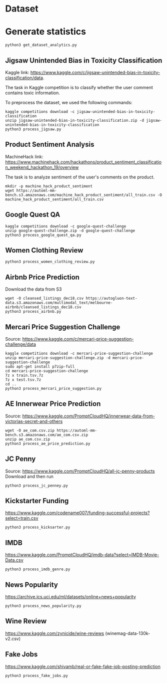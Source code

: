 # Dataset

# Generate statistics

```
python3 get_dataset_analytics.py
```

## Jigsaw Unintended Bias in Toxicity Classification

Kaggle link: https://www.kaggle.com/c/jigsaw-unintended-bias-in-toxicity-classification/data.

The task in Kaggle competition is to classify whether the user comment contains toxic information.

To preprocess the dataset, we used the following commands:

```
kaggle competitions download -c jigsaw-unintended-bias-in-toxicity-classification
unzip jigsaw-unintended-bias-in-toxicity-classification.zip -d jigsaw-unintended-bias-in-toxicity-classification
python3 process_jigsaw.py
```

## Product Sentiment Analysis
MachineHack link: https://www.machinehack.com/hackathons/product_sentiment_classification_weekend_hackathon_19/overview

The task is to analyze sentiment of the user's comments on the product.

```
mkdir -p machine_hack_product_sentiment
wget https://automl-mm-bench.s3.amazonaws.com/machine_hack_product_sentiment/all_train.csv -O machine_hack_product_sentiment/all_train.csv
```

## Google Quest QA

```
kaggle competitions download -c google-quest-challenge
unzip google-quest-challenge.zip -d google-quest-challenge
python3 process_google_quest_qa.py
```

## Women Clothing Review

```
python3 process_women_clothing_review.py
```

## Airbnb Price Prediction

Download the data from S3
```
wget -O cleansed_listings_dec18.csv https://autogluon-text-data.s3.amazonaws.com/multimodal_text/melbourne-airbnb/cleansed_listings_dec18.csv
python3 process_airbnb.py
```


## Mercari Price Suggestion Challenge

Source: https://www.kaggle.com/c/mercari-price-suggestion-challenge/data

```
kaggle competitions download -c mercari-price-suggestion-challenge
unzip mercari-price-suggestion-challenge.zip -d mercari-price-suggestion-challenge
sudo apt-get install p7zip-full
cd mercari-price-suggestion-challenge
7z x train.tsv.7z
7z x test.tsv.7z
cd ..
python3 process_mercari_price_suggestion.py
```

## AE Innerwear Price Prediction

Source: https://www.kaggle.com/PromptCloudHQ/innerwear-data-from-victorias-secret-and-others

```
wget -O ae_com.csv.zip https://automl-mm-bench.s3.amazonaws.com/ae_com.csv.zip
unzip ae_com.csv.zip
python3 process_ae_price_prediction.py

```

## JC Penny

Source: https://www.kaggle.com/PromptCloudHQ/all-jc-penny-products
Download and then run
```
python3 process_jc_penney.py
```

## Kickstarter Funding

https://www.kaggle.com/codename007/funding-successful-projects?select=train.csv

```
python3 process_kicksarter.py
```

## IMDB

https://www.kaggle.com/PromptCloudHQ/imdb-data?select=IMDB-Movie-Data.csv

```
python3 process_imdb_genre.py
```

## News Popularity

https://archive.ics.uci.edu/ml/datasets/online+news+popularity

```
python3 process_news_popularity.py
```

## Wine Review
https://www.kaggle.com/zynicide/wine-reviews (winemag-data-130k-v2.csv)


## Fake Jobs
https://www.kaggle.com/shivamb/real-or-fake-fake-job-posting-prediction

```
python3 process_fake_jobs.py
```

